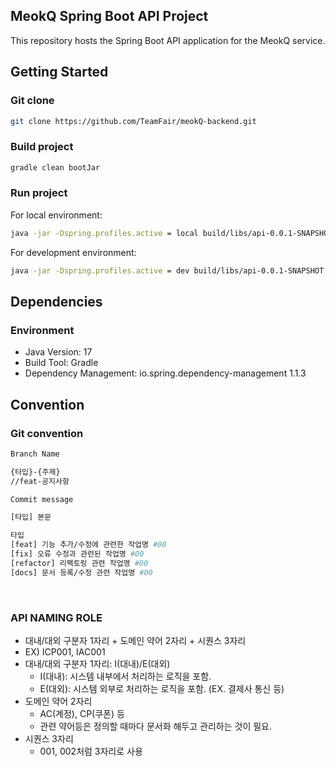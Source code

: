 ## MeokQ Spring Boot API Project
This repository hosts the Spring Boot API application for the MeokQ service.

## Getting Started
### Git clone
```bash
git clone https://github.com/TeamFair/meokQ-backend.git
```

### Build project
```bash
gradle clean bootJar
```

### Run project
For local environment:
```bash
java -jar -Dspring.profiles.active = local build/libs/api-0.0.1-SNAPSHOT.jar
```
For development environment:
```bash
java -jar -Dspring.profiles.active = dev build/libs/api-0.0.1-SNAPSHOT.jar
```

## Dependencies
### Environment
- Java Version: 17
- Build Tool: Gradle
- Dependency Management: io.spring.dependency-management 1.1.3

## Convention
### Git convention


```bash
Branch Name

{타입}-{주제}
//feat-공지사항

Commit message

[타입] 본문

타입
[feat] 기능 추가/수정에 관련한 작업명 #00
[fix] 오류 수정과 관련된 작업명 #00
[refactor] 리팩토링 관련 작업명 #00
[docs] 문서 등록/수정 관련 작업명 #00

```

<br>  

### API NAMING ROLE
-  대내/대외 구분자 1자리 + 도메인 약어 2자리 + 시퀀스 3자리
-  EX) ICP001, IAC001
-  대내/대외 구분자 1자리: I(대내)/E(대외)
    - I(대내): 시스템 내부에서 처리하는 로직을 포함.
    - E(대외): 시스템 외부로 처리하는 로직을 포함. (EX. 결제사 통신 등)
- 도메인 약어 2자리
  - AC(계정), CP(쿠폰) 등
  - 관련 약어등은 정의할 때마다 문서화 해두고 관리하는 것이 필요.
- 시퀀스 3자리
  - 001, 002처럼 3자리로 사용
